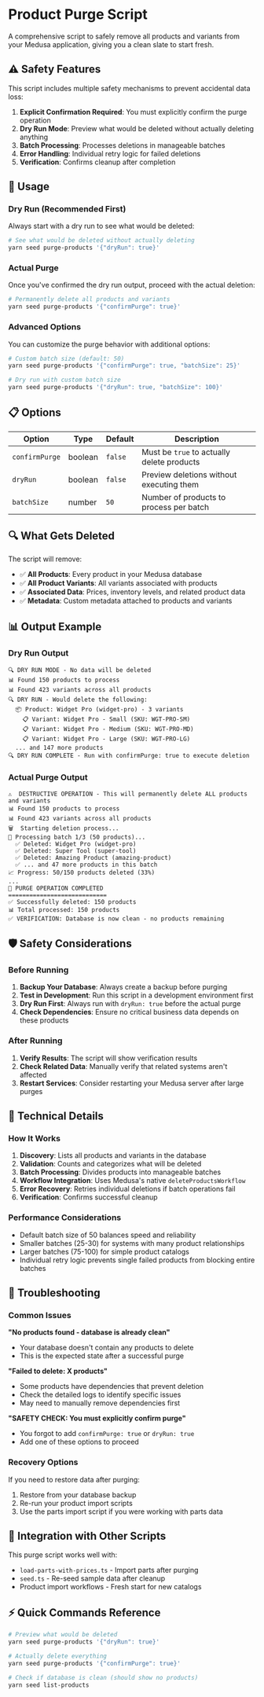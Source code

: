 # Product Purge Script

A comprehensive script to safely remove all products and variants from your Medusa application, giving you a clean slate to start fresh.

## ⚠️ Safety Features

This script includes multiple safety mechanisms to prevent accidental data loss:

1. **Explicit Confirmation Required**: You must explicitly confirm the purge operation
2. **Dry Run Mode**: Preview what would be deleted without actually deleting anything
3. **Batch Processing**: Processes deletions in manageable batches
4. **Error Handling**: Individual retry logic for failed deletions
5. **Verification**: Confirms cleanup after completion

## 🚀 Usage

### Dry Run (Recommended First)

Always start with a dry run to see what would be deleted:

```bash
# See what would be deleted without actually deleting
yarn seed purge-products '{"dryRun": true}'
```

### Actual Purge

Once you've confirmed the dry run output, proceed with the actual deletion:

```bash
# Permanently delete all products and variants
yarn seed purge-products '{"confirmPurge": true}'
```

### Advanced Options

You can customize the purge behavior with additional options:

```bash
# Custom batch size (default: 50)
yarn seed purge-products '{"confirmPurge": true, "batchSize": 25}'

# Dry run with custom batch size
yarn seed purge-products '{"dryRun": true, "batchSize": 100}'
```

## 📋 Options

| Option | Type | Default | Description |
|--------|------|---------|-------------|
| `confirmPurge` | boolean | `false` | Must be `true` to actually delete products |
| `dryRun` | boolean | `false` | Preview deletions without executing them |
| `batchSize` | number | `50` | Number of products to process per batch |

## 🔍 What Gets Deleted

The script will remove:

- ✅ **All Products**: Every product in your Medusa database
- ✅ **All Product Variants**: All variants associated with products
- ✅ **Associated Data**: Prices, inventory levels, and related product data
- ✅ **Metadata**: Custom metadata attached to products and variants

## 📊 Output Example

### Dry Run Output
```
🔍 DRY RUN MODE - No data will be deleted
📊 Found 150 products to process
📊 Found 423 variants across all products
🔍 DRY RUN - Would delete the following:
  📦 Product: Widget Pro (widget-pro) - 3 variants
    📋 Variant: Widget Pro - Small (SKU: WGT-PRO-SM)
    📋 Variant: Widget Pro - Medium (SKU: WGT-PRO-MD)
    📋 Variant: Widget Pro - Large (SKU: WGT-PRO-LG)
  ... and 147 more products
🔍 DRY RUN COMPLETE - Run with confirmPurge: true to execute deletion
```

### Actual Purge Output
```
⚠️  DESTRUCTIVE OPERATION - This will permanently delete ALL products and variants
📊 Found 150 products to process
📊 Found 423 variants across all products
🗑️  Starting deletion process...
🔄 Processing batch 1/3 (50 products)...
  ✅ Deleted: Widget Pro (widget-pro)
  ✅ Deleted: Super Tool (super-tool)
  ✅ Deleted: Amazing Product (amazing-product)
  ✅ ... and 47 more products in this batch
📈 Progress: 50/150 products deleted (33%)
...
🎉 PURGE OPERATION COMPLETED
============================
✅ Successfully deleted: 150 products
📊 Total processed: 150 products
✅ VERIFICATION: Database is now clean - no products remaining
```

## 🛡️ Safety Considerations

### Before Running
1. **Backup Your Database**: Always create a backup before purging
2. **Test in Development**: Run this script in a development environment first
3. **Dry Run First**: Always run with `dryRun: true` before the actual purge
4. **Check Dependencies**: Ensure no critical business data depends on these products

### After Running
1. **Verify Results**: The script will show verification results
2. **Check Related Data**: Manually verify that related systems aren't affected
3. **Restart Services**: Consider restarting your Medusa server after large purges

## 🔧 Technical Details

### How It Works
1. **Discovery**: Lists all products and variants in the database
2. **Validation**: Counts and categorizes what will be deleted
3. **Batch Processing**: Divides products into manageable batches
4. **Workflow Integration**: Uses Medusa's native `deleteProductsWorkflow`
5. **Error Recovery**: Retries individual deletions if batch operations fail
6. **Verification**: Confirms successful cleanup

### Performance Considerations
- Default batch size of 50 balances speed and reliability
- Smaller batches (25-30) for systems with many product relationships
- Larger batches (75-100) for simple product catalogs
- Individual retry logic prevents single failed products from blocking entire batches

## 🚨 Troubleshooting

### Common Issues

**"No products found - database is already clean"**
- Your database doesn't contain any products to delete
- This is the expected state after a successful purge

**"Failed to delete: X products"**
- Some products have dependencies that prevent deletion
- Check the detailed logs to identify specific issues
- May need to manually remove dependencies first

**"SAFETY CHECK: You must explicitly confirm purge"**
- You forgot to add `confirmPurge: true` or `dryRun: true`
- Add one of these options to proceed

### Recovery Options

If you need to restore data after purging:
1. Restore from your database backup
2. Re-run your product import scripts
3. Use the parts import script if you were working with parts data

## 📝 Integration with Other Scripts

This purge script works well with:
- `load-parts-with-prices.ts` - Import parts after purging
- `seed.ts` - Re-seed sample data after cleanup
- Product import workflows - Fresh start for new catalogs

## ⚡ Quick Commands Reference

```bash
# Preview what would be deleted
yarn seed purge-products '{"dryRun": true}'

# Actually delete everything
yarn seed purge-products '{"confirmPurge": true}'

# Check if database is clean (should show no products)
yarn seed list-products
``` 